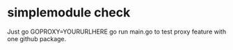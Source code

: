 # simplemodule check

Just go GOPROXY=YOURURLHERE go run main.go to test proxy feature with one github package.
